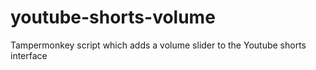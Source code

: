 # youtube-shorts-volume
Tampermonkey script which adds a volume slider to the Youtube shorts interface
